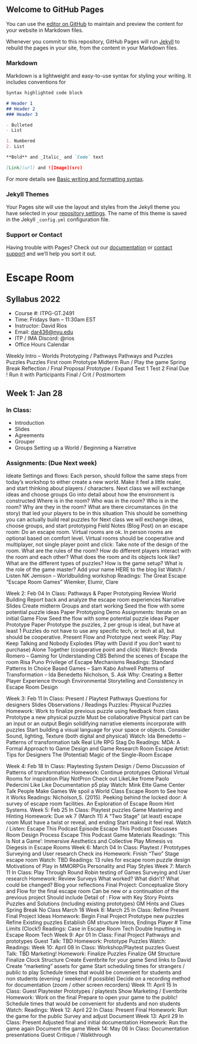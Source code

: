## Welcome to GitHub Pages

You can use the [editor on GitHub](https://github.com/RiosITP/Escape-Room/edit/main/README.md) to maintain and preview the content for your website in Markdown files.

Whenever you commit to this repository, GitHub Pages will run [Jekyll](https://jekyllrb.com/) to rebuild the pages in your site, from the content in your Markdown files.

### Markdown

Markdown is a lightweight and easy-to-use syntax for styling your writing. It includes conventions for

```markdown
Syntax highlighted code block

# Header 1
## Header 2
### Header 3

- Bulleted
- List

1. Numbered
2. List

**Bold** and _Italic_ and `Code` text

[Link](url) and ![Image](src)
```

For more details see [Basic writing and formatting syntax](https://docs.github.com/en/github/writing-on-github/getting-started-with-writing-and-formatting-on-github/basic-writing-and-formatting-syntax).

### Jekyll Themes

Your Pages site will use the layout and styles from the Jekyll theme you have selected in your [repository settings](https://github.com/RiosITP/Escape-Room/settings/pages). The name of this theme is saved in the Jekyll `_config.yml` configuration file.

### Support or Contact

Having trouble with Pages? Check out our [documentation](https://docs.github.com/categories/github-pages-basics/) or [contact support](https://support.github.com/contact) and we’ll help you sort it out.


# Escape Room 
## Syllabus 2022
- Course #: ITPG-GT.2491
- Time: Fridays 9am – 11:30am EST
- Instructor: David Rios
- Email: dar436@nyu.edu
- ITP / IMA Discord: @rios
- Office Hours Calendar

Weekly
Intro – Worlds
Prototyping / Pathways
Pathways and Puzzles
Puzzles
Puzzles
First room Prototype
Midterm Run / Play the game
Spring Break
Reflection / Final Proposal
Prototype / Expand
Test 1
Test 2
Final Due !
Run it with Participants
Final / Crit / Postmortem

## Week 1: Jan 28
### In Class:
- Introduction
- Slides
- Agreements
- Grouper
- Groups
Setting up a World / Beginning a Narrative
### Assignments: (Due Next week)
Ideate Settings and flows: Each person, should follow the same steps from today’s workshop to either create a new world. Make it feel a little realer, and start thinking about players / characters. Next class we will exchange ideas and choose groups
Go into detail about how the environment is constructed
Where is in the room?
Who was in the room? Who is in the room?
Why are they in the room?
What are there circumstances (in the story) that led your players to be in this situation
This should be something you can actually build real puzzles for
Next class we will exchange ideas, choose groups, and start prototyping
Field Notes (Blog Post) on an escape room:
Do an escape room. Virtual rooms are ok. In person rooms are optional based on comfort level. Virtual rooms should be cooperative and multiplayer, not single player point and click:
Take note of the design of the room.  What are the rules of the room? How do different players interact with the room and each other? What does the room and its objects look like?  What are the different types of puzzles? How is the game setup? What is the role of the game master?
Add your name HERE to the blog list
Watch / Listen
NK Jemison – Worldbuilding workshop
Readings:
The Great Escape
“Escape Room Games” Wiemker, Elumir, Clare

Week 2: Feb 04
In Class: Pathways & Paper Prototyping
Review World Building
Report back and analyze the escape room experiences
Narrative Slides
Create midterm Groups and start working
Seed the flow with some potential puzzle ideas
Paper Prototyping Demo
Assignments:
Iterate on an initial Game Flow
Seed the flow with some potential puzzle ideas
Paper Prototype
Paper Prototype the puzzles, 2 per group is ideal, but have at least 1
Puzzles do not have to use any specific tech, or tech at all, but should be cooperative.
Present Flow and Prototype next week
Play:
Play Keep Talking and Nobody Explodes (Play with David if you don’t want to purchase)
Alone Together (cooperative point and click)
Watch: 
Brenda Romero – Gaming for Understanding
CBS Behind the scenes of Escape the room
Risa Puno Privilege of Escape Mechanisms
Readings:
Standard Patterns In Choice Based Games – Sam Kabo Ashwell
Patterns of Transformation – Ida Benedetto
Nicholson, S. Ask Why: Creating a Better Player Experience through Environmental Storytelling and Consistency in Escape Room Design

Week 3: Feb 11
In Class:
Present / Playtest Pathways
Questions for designers
Slides
Observations / Readings
Puzzles: Physical Puzzles
Homework:
Work to finalize previous puzzle using feedback from class
Prototype a new physical puzzle
Must be collaborative
Physical part can be an input or an output
Begin solidifying narrative elements incorporate with puzzles
Start building a visual language for your space or objects.
Consider Sound, lighting, Texture (both digital and physical)
Watch: 
Ida Benedetto – Patterns of transformation talk
Real Life RPG Stag Do
Readings:
MDA: A Formal Approach to Game Design and Game Research
Room Escape Artist: Tips for Designers The (Potential) Magic of the Single-Room Escape

Week 4: Feb 18
In Class:
Playtesting
System Design / Demo
Discussion of Patterns of transformation
Homework:
Continue prototypes
Optional Virtual Rooms for inspiration
Play NotPron
Check out LikeLike frome Paolo Pedercini
Like Like Documentation
p5 play
Watch: 
Mink Ette Game Center Talk
People Make Games We spoil a World Class Escape Room to See how it Works
Readings:
Nicholson,S. (2015). Peeking behind the locked door: A survey of escape room facilities.
An Exploration of Escape Room Hint Systems.
Week 5: Feb 25
In Class:
Playtest puzzles
Game Mastering and Hinting
Homework: Due wk 7 (March 11)
A “Two Stage” (at least) escape room
Must have a twist or reveal, and ending
Start making it feel real.
Watch / Listen: 
Escape This Podcast Episode
Escape This Podcast Discusses Room Design Process
Escape This Podcast Game Materials
Readings:
‘This Is Not a Game’: Immersive Aesthetics and Collective Play
Mimesis vs Diegesis in Escape Rooms
Week 6: March 04
In Class: Playtest / Prototypes
Surveying and User research
Check ins
Homework:
Finish “Two” Stage escape room
Watch: TBD
Readings:
13 rules for escape room puzzle design
Motivations of Play in MMORPGs
Personality and Play Styles
Week 7: March 11
In Class: Play Through
Round Robin testing of Games
Surveying and User research
Homework:
Review Surveys
What worked? What didn’t? What could be changed?
Blog your reflections
Final Project:
Conceptualize Story and Flow for the final escape room
Can be new or a continuation of the previous project
Should include Detail of :
Flow with Key Story Points
Puzzles and Solutions (including existing prototypes)
GM Hints and Clues
Spring Break No Class March 18
Week 8: March 25
In Class: Refine
Present Final Project Ideas
Homework:
Begin Final Project
Prototype new puzzles
Refine Existing puzzles
Establish GM structure
Intros, Endings
Player #
Time Limits (Clock!)
Readings:
Case in Escape Room Tech
Double Inputting in Escape Room Tech
Week 9: Apr 01
In Class:
Final Project Pathways and prototypes
Guest Talk: TBD
Homework:
Prototype Puzzles
Watch: 
Readings:
Week 10: April 08
In Class:
Workshop/Playtest puzzles
Guest Talk: TBD
Marketing!
Homework:
Finalize Puzzles
Finalize GM Structure
Finalize Clock Structure
Create Eventbrite for your game
Send links to David
Create “marketing” assets for game
Start scheduling times for strangers / public to play
Schedule times that would be convenient for students and non students (evening / weekend if possible)
Decide on a recording method for documentation (zoom / other screen recorders)
Week 11: April 15
In Class:
Guest Playtester
Prototypes / playtests
Show Marketing / Eventbrite
Homework:
Work on the final
Prepare to open your game to the public!
Schedule times that would be convenient for students and non students
Watch: 
Readings:
Week 12: April 22
In Class:
Present Final
Homework:
Run the game for the public
Survey and adjust
Document
Week 13: April 29
In Class:
Present Adjusted final and initial documentation
Homework:
Run the game again
Document the game
Week 14: May 06
In Class:
Documentation presentations
Guest Critique / Walkthrough

